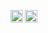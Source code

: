 <a href="https://twitter.com/emrah_er"><img align="left" alt="" width="20px" src="https://simpleicons.now.sh/twitter/FB0009" /></a> <a rel="me" href="https://econtwitter.net/@emraher"> <img align="left" alt="" width="20px" src="https://simpleicons.now.sh/mastodon/FB0009" /></a>
